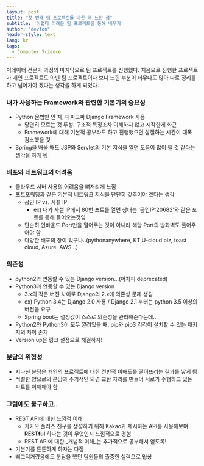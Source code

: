 ```yaml
---
layout: post
title: "첫 번째 팀 프로젝트를 마친 후 느낀 점"
subtitle: '어렵디 어려운 팀 프로젝트를 통해 배우기'
author: "devfon"
header-style: text
lang: kr
tags:
  - Computer Science
---
```


빅데이터 전문가 과정의 마지막으로 팀 프로젝트를 진행했다. 처음으로 진행한 프로젝트가 개인 프로젝트도 아닌 팀 프로젝트이다 보니 느낀 부분이 너무나도 많아 따로 정리를 하고 넘어가야 겠다는 생각을 하게 되었다.  

### 내가 사용하는 Framework와 관련한 기본기의 중요성
*   Python 문법만 안 채, 다짜고짜 Django Framework 사용
    *   당연히 모르는 것 투성. 구조적 특징조차 이해하지 않고 시작한게 화근
    *   Framework에 대해 기본적 공부라도 하고 진행했으면 삽질하는 시간이 대폭 감소했을 것
*   Spring을 배울 때도 JSP와 Servlet의 기본 지식을 알면 도움이 많이 될 것 같다는 생각을 하게 됨  

### 배포와 네트워크의 어려움
*   클라우드 서버 사용의 어려움을 뼈저리게 느낌
*   포트포워딩과 같은 기본적 네트워크 지식을 단단히 갖추어야 겠다는 생각
    *   공인 IP vs. 사설 IP
        *   ex) 내가 사설 IP에서 80번 포트를 열면 상대는 '공인IP:20682'와 같은 포트를 통해 들어오는것임
    *   단순히 인바운드 Port만을 열어주는 것이 아니라 해당 Port의 방화벽도 풀어주어야 함
    *   다양한 배포의 장이 있구나..(pythonanywhere, KT U-cloud biz, toast cloud, Azure, AWS...)  

### 의존성
*   python2와 연동할 수 있는 Django version...(어차피 deprecated)
*   Python3과 연동할 수 있는 Django version
    *   3.x의 작은 버전 차이로 Django의 2.x에 의존성 문제 생김
    *   ex) Python 3.4는 Django 2.0 사용 / Django 2.1 부터는 python 3.5 이상의 버전을 요구
    *   Spring boot는 설정값이 스스로 의존성을 관리해준다는데...
*   Python2와 Python3이 모두 깔려있을 때, pip와 pip3 각각이 설치할 수 있는 패키지의 차이 존재
*   Version up은 링크 설정으로 해결하자!  

### 분담의 위험성
*   지나친 분담은 개인의 프로젝트에 대한 전반적 이해도를 떨어뜨리는 결과를 낳게 됨
*   적절한 양으로의 분담과 주기적인 의견 교환 자리를 만들어 서로가 수행하고 있는 파트를 이해해야 함  

### 그럼에도 불구하고..
*   REST API에 대한 느낌적 이해
    *   카카오 플러스 친구를 생성하기 위해 Kakao가 제시하는 API를 사용해보며 **RESTful** 하다는 것이 무엇인지 느낌적으로 경험
    *   REST API에 대한 _개념적 이해_는 추가적으로 공부해서 얻도록!
*   기본기를 튼튼하게 하자는 다짐
*   삐그덕거렸음에도 분담을 했던 팀원들의 출중한 실력으로 <del>입상</del>